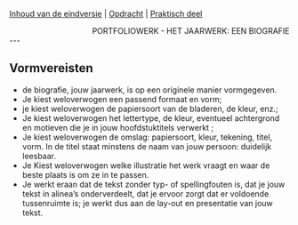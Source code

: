[Inhoud van de eindversie](inhoud_eindversie.md) | [Opdracht](../README.md) | [Praktisch deel](praktisch_deel.md)

<div style="text-align: right">PORTFOLIOWERK - HET JAARWERK: EEN BIOGRAFIE</div>
---

## Vormvereisten

- de biografie, jouw jaarwerk, is op een originele manier vormgegeven.
- Je kiest weloverwogen een passend formaat en vorm;
- je kiest weloverwogen de papiersoort van de bladeren, de kleur, enz.;
- Je kiest weloverwogen het lettertype, de kleur, eventueel achtergrond en motieven die je in jouw hoofdstuktitels verwerkt ;
- Je kiest weloverwogen de omslag: papiersoort, kleur, tekening, titel, vorm. In de titel staat minstens de naam van jouw persoon: duidelijk leesbaar.
- Je Kiest weloverwogen welke illustratie het werk vraagt en waar de beste plaats is om ze in te passen.
- Je werkt eraan dat de tekst zonder typ- of spellingfouten is, dat je jouw tekst in alinea’s onderverdeelt, dat je ervoor zorgt dat er voldoende tussenruimte is; je werkt dus aan de lay-out en presentatie van jouw tekst.
